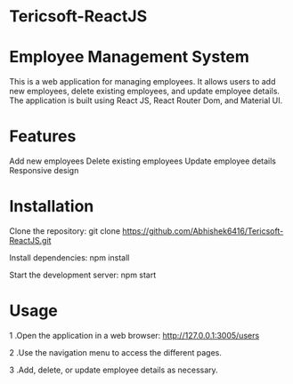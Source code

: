 # Tericsoft-ReactJS

# Employee Management System



This is a web application for managing employees. It allows users to add new employees, delete existing employees, and update employee details. The application is built using React JS, React Router Dom, and Material UI.


# Features

 Add new employees
 Delete existing employees
 Update employee details
 Responsive design


# Installation




Clone the repository: git clone https://github.com/Abhishek6416/Tericsoft-ReactJS.git




 Install dependencies: npm install
 
 
 
 
 
 Start the development server: npm start



# Usage




1 .Open the application in a web browser: http://127.0.0.1:3005/users



2 .Use the navigation menu to access the different pages.




3 .Add, delete, or update employee details as necessary.


